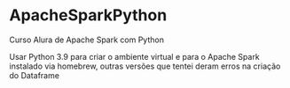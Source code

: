 # ApacheSparkPython
Curso Alura de Apache Spark com Python

Usar Python 3.9 para criar o ambiente virtual e para o Apache Spark instalado via homebrew, outras versões que tentei deram erros na criação do Dataframe